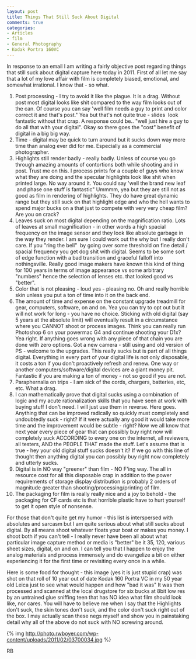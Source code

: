 ```yaml
---
layout: post
title: Things That Still Suck About Digital
comments: true
categories:
- Articles
- film
- General Photography
- Kodak Portra 160VC
---
```

In response to an email I am writing a fairly objective post regarding things that still suck about digital capture here today in 2011. First of all let me say that a lot of my love affair with film is completely biased, emotional, and somewhat irrational. I know that - so what.
<ol>
	<li>Post processing - I try to avoid it like the plague. It is a drag. Without post most digital looks like shit compared to the way film looks out of the can. Of course you can say 'well film needs a guy to print and color correct it and that's post." Yea but that's not quite true - slides  look fantastic without that crap. A response could be.. "well just hire a guy to do all that with your digital". Okay so there goes the "cost" benefit of digital in a big big way.</li>
	<li>Time - digital may be quick to turn around but it sucks down way more time than analog ever did for me. Especially as a commercial photographer.</li>
	<li>Highlights still render badly - really badly. Unless of course you go through amazing amounts of contortions both while shooting and in post. Trust me on this. I process prints for a couple of guys who know what they are doing and the specular highlights look like shit when printed large. No way around it. You could say 'well the brand new leaf  and phase one stuff is fantastic" Ummmm, yea but they are still not as good as film in rendering of highlights. They do have great dynamic range but they still suck on that highlight edge and who the hell wants to spend major bucks on a that just to compete with very very cheap film? Are you on crack?</li>
	<li>Leaves suck on most digital depending on the magnification ratio. Lots of leaves at small magnification - in other words a high spacial frequency on the image sensor and they look like absolute garbage in the way they render. I am sure I could work out the why but I really don't care. If you "ring the bell"  by going over some threshold on fine detail / spacial frequency you get dog shit with digital. Seems to be some sort of edge function with a bad transition and graceful falloff into nothingsville. Really good image makers have known this kind of thing for 100 years in terms of image appearance vs some arbitrary "numbers" hence the selection of lenses etc. that looked good vs "better".</li>
	<li>Color that is not pleasing - loud yes - pleasing no. Oh and really horrible skin unless you put a ton of time into it on the back end.</li>
	<li>The amount of time and expense on the constant upgrade treadmill for gear, computers, software, on and on. Yea you can try to opt out but it will not work for long - you have no choice. Sticking with old digital (say 5 years at the absolute limit) will eventually result in a circumstance where you CANNOT shoot or process images. Think you can really run Photoshop 6 on your powermac G4 and continue shooting your D1x? Yea right. If anything goes wrong with any piece of that chain you are done with zero options. Got a new camera - still using and old version of PS - welcome to the upgrades. This really sucks but is part of all things digital. Everything in every part of your digital life is not only disposable, it costs a ton if you don't proactively refresh and renew. One way or another computers/software/digital devices are a giant money pit. Fantastic if you are making a ton of money - not so good if you are not.</li>
	<li>Paraphernalia on trips - I am sick of the cords, chargers, batteries, etc, etc. What a drag.</li>
	<li>I can mathematically prove that digital sucks using a combination of logic and my acute rationalization skills that you have seen at work with buying stuff I don't need. I will just use them in reverse. Here goes. Anything that can be improved radically so quickly must completely and undoubtedly suck - right? If it were actually any good it would take more time and the improvement would be subtle - right? Now we all know that next year every piece of gear that can possibly buy right now will completely suck ACCORDING to every one on the internet, all reviewers, all testers, AND the PEOPLE THAT made the stuff. Let's assume that is true - hey your old digital stuff sucks doesn't it? If we go with this line of thought then anything digital you can possibly buy right now completely and utterly sucks.</li>
	<li>Digital is in NO way "greener" than film - NO F'ing way. The all in resource cost for all this disposable crap in addition to the power requirements of storage display distribution is probably 2 orders of magnitude greater than shooting/processing/printing of film.</li>
	<li>The packaging for film is really really nice and a joy to behold - the packaging for CF cards etc is that horrible plastic have to hurt yourself to get it open style of nonsense.</li>
</ol>
For those that don't quite get my humor - this list is interspersed with absolutes and sarcasm but I am quite serious about what still sucks about digital. By all means shoot whatever floats your boat or makes you money. I shoot both if you can't tell - I really never have been all about what particular image capture method or media is "better" be it 35, 120, various sheet sizes, digital, on and on. I can tell you that I happen to enjoy the analog materials and process immensely and do evangelize a bit on either experiencing it for the first time or revisiting every once in a while.

Here is some food for thought - this image (yes it is just stupid crap) was shot on that roll of 10 year out of date Kodak 160 Portra VC in my 50 year old Leica just to see what would happen and how "bad it was" It was then processed and scanned at the local drugstore for six bucks at 8bit low res by an untrained glue sniffing teen that has NO idea what film should look like, nor cares. You will have to believe me when I say that the Highlights don't suck, the skin tones don't suck, and the color don't suck right out of the box. I may actually scan these negs myself and show you in painstaking detail why all of the above do not suck with NO screwing around.

{% img http://photo.rwboyer.com/wp-content/uploads/2011/02/03700034.jpg %}

RB